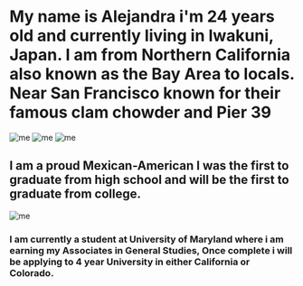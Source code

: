 
# My name is Alejandra i'm 24 years old and currently living in Iwakuni, Japan. I am from Northern California also known as the Bay Area to locals. Near San Francisco known for their famous clam chowder and Pier 39
![me](https://encrypted-tbn0.gstatic.com/images?q=tbn:ANd9GcRpesYUlrF7yierYwvTC1MYlUxnZUOAa5stqVh9dLCLOuBfKl5E)
![me](https://scontent-nrt1-1.xx.fbcdn.net/v/t1.0-9/22519487_1720240531380703_8933969123433620056_n.jpg?oh=deb64d59ef77ac959a11bf3eb060a9d3&oe=5A95A8B4)
![me ](https://scontent-nrt1-1.xx.fbcdn.net/v/t1.0-9/16406742_1393483704056389_1644343119861466265_n.jpg?oh=56f0e3093df761ecd33cd8dfca627532&oe=5A8A6A9A)
 



## I am a proud Mexican-American I was the first to graduate from high school and will be the first to graduate from college. 
![me](https://upload.wikimedia.org/wikipedia/en/3/32/Mexican_American_Flag.PNG) 

### I am currently a student at University of Maryland where i am earning my Associates in General Studies, Once complete i will be applying to 4 year University in either California or Colorado.  

